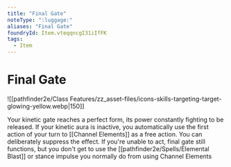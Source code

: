 ```yaml
---
title: "Final Gate"
noteType: ":luggage:"
aliases: "Final Gate"
foundryId: Item.vteqqncgI31iIfFK
tags:
  - Item
---
```


# Final Gate
![[pathfinder2e/Class Features/zz_asset-files/icons-skills-targeting-target-glowing-yellow.webp|150]]

Your kinetic gate reaches a perfect form, its power constantly fighting to be released. If your kinetic aura is inactive, you automatically use the first action of your turn to [[Channel Elements]] as a free action. You can deliberately suppress the effect. If you're unable to act, final gate still functions, but you don't get to use the [[pathfinder2e/Spells/Elemental Blast]] or stance impulse you normally do from using Channel Elements
